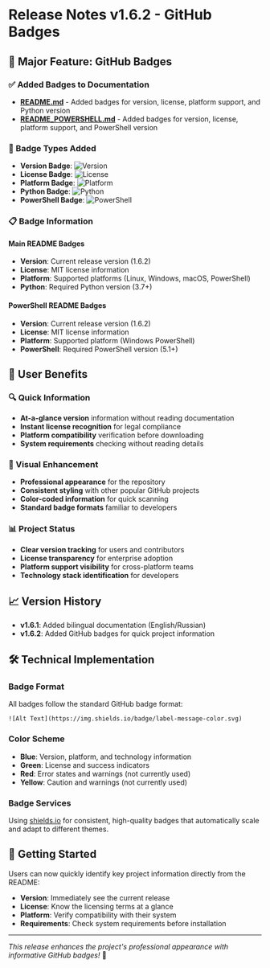 # Release Notes v1.6.2 - GitHub Badges

## 📛 Major Feature: GitHub Badges

### ✅ Added Badges to Documentation
- **[README.md](file:///Users/dvorobiev/s3Flood/README.md)** - Added badges for version, license, platform support, and Python version
- **[README_POWERSHELL.md](file:///Users/dvorobiev/s3Flood/README_POWERSHELL.md)** - Added badges for version, license, platform support, and PowerShell version

### 🎨 Badge Types Added
- **Version Badge**: ![Version](https://img.shields.io/badge/version-1.6.2-blue.svg)
- **License Badge**: ![License](https://img.shields.io/badge/license-MIT-green.svg)
- **Platform Badge**: ![Platform](https://img.shields.io/badge/platform-Linux%20%7C%20Windows%20%7C%20macOS%20%7C%20PowerShell-blue.svg)
- **Python Badge**: ![Python](https://img.shields.io/badge/python-3.7%2B-blue.svg)
- **PowerShell Badge**: ![PowerShell](https://img.shields.io/badge/powershell-5.1%2B-blue.svg)

### 📋 Badge Information

#### Main README Badges
- **Version**: Current release version (1.6.2)
- **License**: MIT license information
- **Platform**: Supported platforms (Linux, Windows, macOS, PowerShell)
- **Python**: Required Python version (3.7+)

#### PowerShell README Badges
- **Version**: Current release version (1.6.2)
- **License**: MIT license information
- **Platform**: Supported platform (Windows PowerShell)
- **PowerShell**: Required PowerShell version (5.1+)

## 🎯 User Benefits

### 🔍 Quick Information
- **At-a-glance version** information without reading documentation
- **Instant license recognition** for legal compliance
- **Platform compatibility** verification before downloading
- **System requirements** checking without reading details

### 🎨 Visual Enhancement
- **Professional appearance** for the repository
- **Consistent styling** with other popular GitHub projects
- **Color-coded information** for quick scanning
- **Standard badge formats** familiar to developers

### 📊 Project Status
- **Clear version tracking** for users and contributors
- **License transparency** for enterprise adoption
- **Platform support visibility** for cross-platform teams
- **Technology stack identification** for developers

## 📈 Version History

- **v1.6.1**: Added bilingual documentation (English/Russian)
- **v1.6.2**: Added GitHub badges for quick project information

## 🛠️ Technical Implementation

### Badge Format
All badges follow the standard GitHub badge format:
```
![Alt Text](https://img.shields.io/badge/label-message-color.svg)
```

### Color Scheme
- **Blue**: Version, platform, and technology information
- **Green**: License and success indicators
- **Red**: Error states and warnings (not currently used)
- **Yellow**: Caution and warnings (not currently used)

### Badge Services
Using [shields.io](https://shields.io/) for consistent, high-quality badges that automatically scale and adapt to different themes.

## 🚀 Getting Started

Users can now quickly identify key project information directly from the README:

- **Version**: Immediately see the current release
- **License**: Know the licensing terms at a glance
- **Platform**: Verify compatibility with their system
- **Requirements**: Check system requirements before installation

---

*This release enhances the project's professional appearance with informative GitHub badges!* 📛